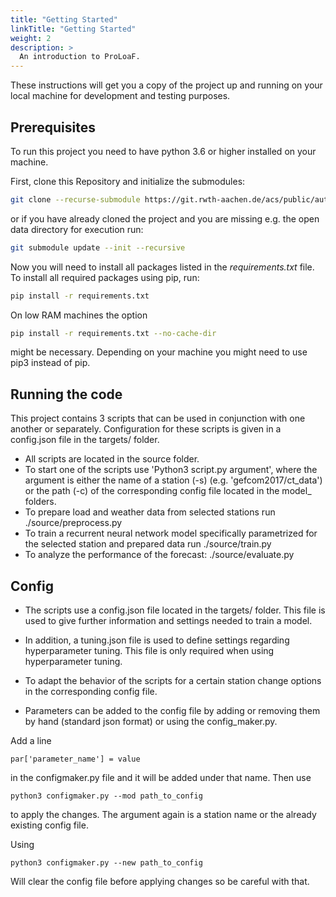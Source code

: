 ```yaml
---
title: "Getting Started"
linkTitle: "Getting Started"
weight: 2
description: >
  An introduction to ProLoaF.
---
```


These instructions will get you a copy of the project up and running on your local machine for development and testing purposes.

## Prerequisites

To run this project you need to have python 3.6 or higher installed on your machine.

First, clone this Repository and initialize the submodules:
```bash
git clone --recurse-submodule https://git.rwth-aachen.de/acs/public/automation/plf/proloaf.git
```
or if you have already cloned the project and you are missing e.g. the open data directory for execution run:
```bash
git submodule update --init --recursive
```

Now you will need to install all packages listed in the *requirements.txt* file.
To install all required packages using pip, run:
```bash
pip install -r requirements.txt
```

On low RAM machines the option
```bash
pip install -r requirements.txt --no-cache-dir
```
might be necessary. Depending on your machine you might need to use pip3 instead of pip.

## Running the code
This project contains 3 scripts that can be used in conjunction with one another or separately. Configuration for these scripts is given in a config.json file in the targets/ folder.

* All scripts are located in the source folder.
* To start one of the scripts use 'Python3 script.py argument', where the argument is either the name of a station (-s) (e.g. 'gefcom2017/ct_data') or the path (-c) of the corresponding config file located in the model_ folders.
* To prepare load and weather data from selected stations run ./source/preprocess.py
* To train a recurrent neural network model specifically parametrized for the selected station and prepared data run ./source/train.py
* To analyze the performance of the forecast: ./source/evaluate.py

## Config
* The scripts use a config.json file located in the targets/ folder. This file is used to give further information and settings needed to train a model.
* In addition, a tuning.json file is used to define settings regarding hyperparameter tuning. This file is only required when using hyperparameter tuning.


* To adapt the behavior of the scripts for a certain station change options in the corresponding config file.
* Parameters can be added to the config file by adding or removing them by hand (standard json format) or using the config_maker.py.

Add a line
```
par['parameter_name'] = value
```
in the configmaker.py file and it will be added under that name.
Then use
```
python3 configmaker.py --mod path_to_config
```
to apply the changes. The argument again is a station name or the already existing config file.

Using
```
python3 configmaker.py --new path_to_config
```
Will clear the config file before applying changes so be careful with that.
